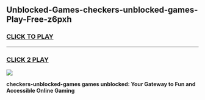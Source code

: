 
## Unblocked-Games-checkers-unblocked-games-Play-Free-z6pxh
<h3>
<a href="https://premium76.site?title=checkers-unblocked-games&ref=22A">CLICK TO PLAY</a></h3>
<hr>

<h3>
<a href="https://premium76.site?title=checkers-unblocked-games&ref=22A">CLICK 2 PLAY</a>
  
</h3>

<a href="https://premium76.site?title=checkers-unblocked-games&ref=22A"><img src="https://clearcache.store/games.png"></a>


**checkers-unblocked-games games unblocked: Your Gateway to Fun and Accessible Online Gaming**
